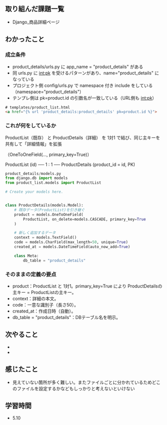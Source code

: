 ## 取り組んだ課題一覧
- Django_商品詳細ページ

## わかったこと

### 成立条件
- product_details/urls.py に app_name = "product_details" がある
- 同 urls.py に <int:pk> を受けるパターンがあり、name="product_details" になっている
- プロジェクト側 config/urls.py で namespace 付き include をしている（namespace="product_details"）
- テンプレ側は pk=product.id の引数名が一致している（URL側も <int:pk>）

```html
# templates/product_list.html
<a href="{% url 'product_details:product_details' pk=product.id %}">
```

### これが何をしているか
ProductList（既存） と ProductDetails（詳細） を 1対1 で結び、同じ主キーを共有して「詳細情報」を拡張

（OneToOneField(..., primary_key=True)）

ProductList (id) ── 1 : 1 ── ProductDetails (product_id = id, PK)

```python
product_details/models.py
from django.db import models
from product_list.models import ProductList

# Create your models here.


class ProductDetails(models.Model):
    # 既存データ(ProductList)を引き継ぐ
    product = models.OneToOneField(
        ProductList, on_delete=models.CASCADE, primary_key=True
    )

    # 新しく追加するデータ
    context = models.TextField()
    code = models.CharField(max_length=50, unique=True)
    created_at = models.DateTimeField(auto_now_add=True)

    class Meta:
        db_table = "product_details"

```

### そのままの定義の要点
- product：ProductList と 1対1。primary_key=True により ProductDetailsの主キー = ProductListの主キー。
- context：詳細の本文。
- code：一意な識別子（長さ50）。
- created_at：作成日時（自動）。
- db_table = "product_details"：DBテーブル名を明示。


## 次やること
- 
- 


## 感じたこと
- 見えていない箇所が多く難しい。またファイルごとに分かれているためどこのファイルを設定するかなどもしっかりと考えないといけない

## 学習時間
- 5.10
